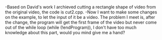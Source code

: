 -Based on David's work I archieved cutting a rectangle shape of video from the original video, the code is cut2.cpp.
-Now I want to make some changes on the example, to let the input of it be a video. The problem I meet is, after the change, the program will get the first frame of the video but never come out of the while loop (while (!endProgram)), I don't have too much knowledge about this part, would you mind give me a hand?
